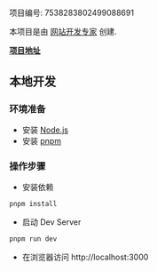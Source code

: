 # 

项目编号: 7538283802499088691

本项目是由 [网站开发专家](https://space.coze.cn/) 创建.

[**项目地址**](https://space.coze.cn/task/7538283802499088691)

## 本地开发

### 环境准备

- 安装 [Node.js](https://nodejs.org/en)
- 安装 [pnpm](https://pnpm.io/installation)

### 操作步骤

- 安装依赖

```sh
pnpm install
```

- 启动 Dev Server

```sh
pnpm run dev
```

- 在浏览器访问 http://localhost:3000
